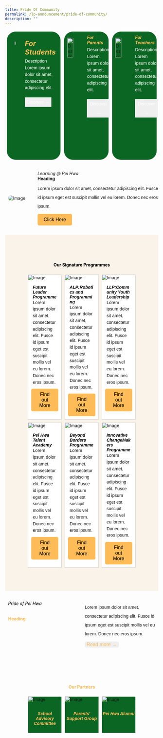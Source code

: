 ```yaml
---
title: Pride Of Community
permalink: /lp-announcement/pride-of-community/
description: ""
---
```

<div style="display: flex;">
<div style="border-radius: 30px;flex: 1;border: 1px solid #ccc; display: flex; width:23%; gap: 15px; margin:5px;background-color: #0B6623;padding: 25px;box-sizing: border-box;" class="rectangle"> 
	<img alt="Description of the image" style="width: 15%;height: auto;object-fit: cover; margin-top:8px;" src="https://img.icons8.com/ios/50/FAB005/open-book--v1.png"> 
	<div style="color:white;"> 
		<h5 style="font-weight: bold;margin: 0;color:#F8BF58;font-size:23px;" class="header">For Students</h5> 
		<p style="font-size:14.5px; line-height:1.5 ;margin-top:5px; font-family:sans-serif;" class="description">Description Lorem ipsum dolor sit amet, consectetur adipiscing elit.<br></p> 
		<button style="color: white;border: none;cursor: pointer; font-size:14.5px; line-height:2;margin-top:5px; font-family:sans-serif;">Discover →</button>
	</div> 
</div>

<div style="border-radius: 30px;flex: 1;border: 1px solid #ccc; display: flex; width:23%; gap: 15px; margin:5px;background-color: #0B6623;padding: 10px;box-sizing: border-box;" class="rectangle"> 
	<img alt="Description of the image" style="width: 40%;height: auto;object-fit: cover; margin-top:10px;" src="https://img.icons8.com/external-vitaliy-gorbachev-lineal-vitaly-gorbachev/60/FAB005/external-family-chinese-new-year-vitaliy-gorbachev-lineal-vitaly-gorbachev.png"> 
	<div style="color:white;"> 
		<h5 style="font-weight: bold;margin: 0;color:#F8BF58;" class="header">For Parents</h5> 
		<p style="font-size:14.5px; line-height:1.5 ;margin-top:5px; font-family:sans-serif;" class="description">Description Lorem ipsum dolor sit amet, consectetur adipiscing elit.</p> 
		<button style="color: white;border: none;cursor: pointer; font-size:14.5px; line-height:2;margin-top:5px; font-family:sans-serif;">Discover →</button>
	</div> 
</div>

<div style="border-radius: 30px;flex: 1;border: 1px solid #ccc; display: flex; width:23%; gap: 15px; margin:5px;background-color: #0B6623;padding: 10px;box-sizing: border-box;" class="rectangle"> 
	<img alt="Description of the image" style="width: 40%;height: auto;object-fit: cover; margin-top:10px;" src="https://img.icons8.com/pastel-glyph/64/FAB005/physics-book.png"> 
	<div style="color:white;"> 
		<h5 style="font-weight: bold;margin: 0;color:#F8BF58;" class="header">For Teachers</h5> 
		<p style="font-size:14.5px; line-height:1.5 ;margin-top:5px; font-family:sans-serif;" class="description">Description Lorem ipsum dolor sit amet, consectetur adipiscing elit.</p> 
		<button style="color: white;border: none;cursor: pointer; font-size:14.5px; line-height:2;margin-top:5px; font-family:sans-serif;">Discover →</button>
	</div> 
</div>
</div>

<div style="margin-top:20px; width:100%; padding: 10px; display: flex; align-items: center;" class="box"> 
	<img class="image" alt="Image" style="max-width: 200px; margin-right: 40px;border-radius: 20px" src="https://i.scdn.co/image/ab67616d00001e02af08a1c1088b457401e7d4fc"> 
	<div style="flex: 1;" class="content"> 
		<h6 style="margin: 0;">Learning @ Pei Hwa</h6> 
		<h4 style="margin: 0;">Heading</h4> 
		<p style="margin: 10px 0;font-size:14.5px; line-height:2;font-family:sans-serif;">Lorem ipsum dolor sit amet, consectetur adipiscing elit. Fusce id ipsum eget est suscipit mollis vel eu lorem. Donec nec eros ipsum.</p>
		<button style="background-color: #FDBC58; color: black; margin:0px;padding: 10px 20px; border: none; border-radius: 5px; font-size: 16px;">Click Here</button>
	</div> 
</div>

<div style="background-color:#FAF3E9;padding:70px;margin-top:20px;">
<h4 style="text-align:center; color:black; font-weight:bold;">Our Signature Programmes</h4>

<div style="display:flex;">
	
<div style="flex: 1;border: 1px solid #ccc; padding: 0px; display: flex; flex-direction: column;width:23%;gap: 15px;margin:5px; background-color:white;" class="box"> 
	<img style="max-width: 100%;" class="image" alt="Image" src="https://www.allkpop.com/upload/2022/09/content/080142/web_data/allkpop_1662615842_20220908-highlight.jpg"> 
	<div style="flex: 1;" class="content"> 
		<h5 style="color:black;font-family:sans-serif;font-weight:bold;margin:0px 15px;">Future Leader Programme</h5> 
		<p style="font-size:14.5px; line-height:1.5;margin:0 15px;font-family:sans-serif;">Lorem ipsum dolor sit amet, consectetur adipiscing elit. Fusce id ipsum eget est suscipit mollis vel eu lorem. Donec nec eros ipsum.</p>
		<button style="background-color: #FDBC58; color: black; margin:10px;padding: 10px 20px; border: none; border-radius: 5px; font-size: 16px;">Find out More </button>
	</div> 
</div>

<div style="flex: 1;border: 1px solid #ccc; padding: 0px; display: flex; flex-direction: column;width:23%;gap: 15px;margin:5px; background-color:white;" class="box"> 
	<img style="max-width: 100%;" class="image" alt="Image" src="https://www.allkpop.com/upload/2022/09/content/080142/web_data/allkpop_1662615842_20220908-highlight.jpg"> 
	<div style="flex: 1;" class="content"> 
		<h5 style="color:black;font-family:sans-serif;font-weight:bold;margin:0px 15px;">ALP:Robotics and Programming</h5> 
		<p style="font-size:14.5px; line-height:1.5;margin:0 15px;font-family:sans-serif;">Lorem ipsum dolor sit amet, consectetur adipiscing elit. Fusce id ipsum eget est suscipit mollis vel eu lorem. Donec nec eros ipsum.</p>
		<button style="background-color: #FDBC58; color: black; margin:10px;padding: 10px 20px; border: none; border-radius: 5px; font-size: 16px;">Find out More </button>
	</div> 
</div>
	<div style="flex: 1;border: 1px solid #ccc; padding: 0px; display: flex; flex-direction: column;width:23%;gap: 15px;margin:5px; background-color:white;" class="box"> 
	<img style="max-width: 100%;" class="image" alt="Image" src="https://www.allkpop.com/upload/2022/09/content/080142/web_data/allkpop_1662615842_20220908-highlight.jpg"> 
	<div style="flex: 1;" class="content"> 
		<h5 style="color:black;font-family:sans-serif;font-weight:bold;margin:0px 15px;">LLP:Community Youth Leadership</h5> 
		<p style="font-size:14.5px; line-height:1.5;margin:0 15px;font-family:sans-serif;">Lorem ipsum dolor sit amet, consectetur adipiscing elit. Fusce id ipsum eget est suscipit mollis vel eu lorem. Donec nec eros ipsum.</p>
		<button style="background-color: #FDBC58; color: black; margin:10px;padding: 10px 20px; border: none; border-radius: 5px; font-size: 16px;">Find out More </button>
	</div> 
</div>
</div>

<div style="display:flex;">
	
<div style="flex: 1;border: 1px solid #ccc; padding: 0px; display: flex; flex-direction: column;width:23%;gap: 15px;margin:5px; background-color:white;" class="box"> 
	<img style="max-width: 100%;" class="image" alt="Image" src="https://www.allkpop.com/upload/2022/09/content/080142/web_data/allkpop_1662615842_20220908-highlight.jpg"> 
	<div style="flex: 1;" class="content"> 
		<h5 style="color:black;font-family:sans-serif;font-weight:bold;margin:0px 15px;">Pei Hwa Talent Academy</h5> 
		<p style="font-size:14.5px; line-height:1.5;margin:0 15px;font-family:sans-serif;">Lorem ipsum dolor sit amet, consectetur adipiscing elit. Fusce id ipsum eget est suscipit mollis vel eu lorem. Donec nec eros ipsum.</p>
		<button style="background-color: #FDBC58; color: black; margin:10px;padding: 10px 20px; border: none; border-radius: 5px; font-size: 16px;">Find out More </button>
	</div> 
</div>

<div style="flex: 1;border: 1px solid #ccc; padding: 0px; display: flex; flex-direction: column;width:23%;gap: 15px;margin:5px; background-color:white;" class="box"> 
	<img style="max-width: 100%;" class="image" alt="Image" src="https://www.allkpop.com/upload/2022/09/content/080142/web_data/allkpop_1662615842_20220908-highlight.jpg"> 
	<div style="flex: 1;" class="content"> 
		<h5 style="color:black;font-family:sans-serif;font-weight:bold;margin:0px 15px;">Beyond Borders Programme</h5> 
		<p style="font-size:14.5px; line-height:1.5;margin:0 15px;font-family:sans-serif;">Lorem ipsum dolor sit amet, consectetur adipiscing elit. Fusce id ipsum eget est suscipit mollis vel eu lorem. Donec nec eros ipsum.</p>
		<button style="background-color: #FDBC58; color: black; margin:10px;padding: 10px 20px; border: none; border-radius: 5px; font-size: 16px;">Find out More </button>
	</div> 
</div>
	<div style="flex: 1;border: 1px solid #ccc; padding: 0px; display: flex; flex-direction: column;width:23%;gap: 15px;margin:5px; background-color:white;" class="box"> 
	<img style="max-width: 100%;" class="image" alt="Image" src="https://www.allkpop.com/upload/2022/09/content/080142/web_data/allkpop_1662615842_20220908-highlight.jpg"> 
	<div style="flex: 1;" class="content"> 
		<h5 style="color:black;font-family:sans-serif;font-weight:bold;margin:0px 15px;">Innovative ChangeMakers Programme</h5> 
		<p style="font-size:14.5px; line-height:1.5;margin:0 15px;font-family:sans-serif;">Lorem ipsum dolor sit amet, consectetur adipiscing elit. Fusce id ipsum eget est suscipit mollis vel eu lorem. Donec nec eros ipsum.</p>
		<button style="background-color: #FDBC58; color: black; margin:10px;padding: 10px 20px; border: none; border-radius: 5px; font-size: 16px;">Find out More </button>
	</div> 
</div>
</div>
</div>
<div style="margin-top:20px; width:100%; padding: 10px; display: flex; align-items: center;" class="box"> 
	<div style="flex: 1;" class="content"> 
		<h6 style="margin-top:-75px;color: black">Pride of Pei Hwa</h6> 
		<h4 style="margin: 0;color:#FDBC58">Heading</h4> 
	</div> 
	<div style="flex: 1;" class="content"> 
		<p style="margin: 10px 0;font-size:14.5px; line-height:2;font-family:sans-serif;">Lorem ipsum dolor sit amet, consectetur adipiscing elit. Fusce id ipsum eget est suscipit mollis vel eu lorem. Donec nec eros ipsum.</p>
		<button style="color: #FDBC58;margin:0px;border: none; border-radius: 5px; font-size: 16px;">Read more →</button>
	</div> 
</div>

<div style="padding:70px;margin-top:20px;">
<h4 style="text-align:center; color:#FDBC58; font-weight:bold;">Our Partners</h4>

<div style="display:flex;">
	
<div style="flex: 1;border: 1px solid #ccc; padding: 0px; display: flex; flex-direction: column;width:33%;gap: 10px;margin:5px; background-color:white;background-color: #0B6623;" class="box"> 
	<img style="max-width: 100%;" class="image" alt="Image" src="https://www.allkpop.com/upload/2022/09/content/080142/web_data/allkpop_1662615842_20220908-highlight.jpg"> 
	<div style="flex: 1;" class="content"> 
		<h5 style="color:#FDBC58;font-family:sans-serif;font-weight:bold;text-align:center;">School Advisory Committee</h5> 
	</div> 
</div>

<div style="flex: 1;border: 1px solid #ccc; padding: 0px; display: flex; flex-direction: column;width:33%;gap: 10px;margin:5px; background-color:white;background-color: #0B6623;" class="box"> 
	<img style="max-width: 100%;" class="image" alt="Image" src="https://www.allkpop.com/upload/2022/09/content/080142/web_data/allkpop_1662615842_20220908-highlight.jpg"> 
	<div style="flex: 1;" class="content"> 
		<h5 style="color:#FDBC58;font-family:sans-serif;font-weight:bold;text-align:center;">Parents' Support Group</h5> 
	</div> 
</div>
	
<div style="flex: 1;border: 1px solid #ccc; padding: 0px; display: flex; flex-direction: column;width:33%;gap: 10px;margin:5px; background-color:white;background-color: #0B6623;" class="box"> 
	<img style="max-width: 100%;" class="image" alt="Image" src="https://www.allkpop.com/upload/2022/09/content/080142/web_data/allkpop_1662615842_20220908-highlight.jpg"> 
	<div style="flex: 1;" class="content"> 
		<h5 style="color:#FDBC58;font-family:sans-serif;font-weight:bold;text-align:center;">Pei Hwa Alumni</h5> 
	</div> 
</div>

</div>
</div>